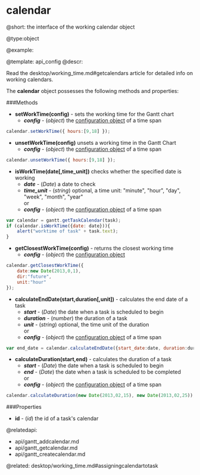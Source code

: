 calendar
=============

@short:
	the interface of the working calendar object

@type:object

@example:


@template:	api_config
@descr:

Read the desktop/working_time.md#getcalendars article for detailed info on working calendars.

The **calendar** object possesses the following methods and properties:

###Methods

- **setWorkTime(config)** - sets the working time for the Gantt chart
	- **_config_** - (*object*) the [configuration object](api/gantt_setworktime.md#configurationobjectproperties) of a time span
~~~js
calendar.setWorkTime({ hours:[9,18] });
~~~
- **unsetWorkTime(config)** unsets a working time in the Gantt Chart
	- **_config_** - (*object*) the [configuration object](api/gantt_unsetworktime.md#configurationobjectproperties) of a time span
~~~js
calendar.unsetWorkTime({ hours:[9,18] });
~~~
- **isWorkTime(date[,time_unit])** checks whether the specified date is working 
	- **_date_** - (*Date*)	a date to check
	- **_time_unit_** - (*string*)	optional, a time unit: "minute", "hour", "day", "week", "month", "year"<br>
    or
	- **_config_** - (*object*) the [configuration object](api/gantt_isworktime.md#configurationobjectproperties) of a time span
~~~js
var calendar = gantt.getTaskCalendar(task);
if (calendar.isWorkTime({date: date})){
    alert("worktime of task" + task.text);
}
~~~
- **getClosestWorkTime(config)** - returns the closest working time
	- **_config_** - (*object*)	the [configuration object](api/gantt_getclosestworktime.md#configurationobjectproperties)
~~~js
calendar.getClosestWorkTime({
    date:new Date(2013,0,1), 
    dir:"future", 
    unit:"hour"
});
~~~
- **calculateEndDate(start,duration[,unit])** - calculates the end date of a task
	- **_start_** - (*Date*) the date when a task is scheduled to begin
	- **_duration_** - (*number*) the duration of a task
	- **_unit_** - (*string*) optional, the time unit of the duration<br>
    or
	- **_config_** - (*object*) the [configuration object](api/gantt_calculateenddate.md#configurationobjectproperties) of a time span
~~~js
var end_date = calendar.calculateEndDate({start_date:date, duration:duration});
~~~
- **calculateDuration(start,end)** - calculates the duration of a task 
	- **_start_** -  (*Date*) the date when a task is scheduled to begin
	- **_end_**	- (*Date*) the date when a task is scheduled to be completed<br>
    or
	- **_config_** - (*object*) the [configuration object](api/gantt_getclosestworktime.md#configurationobjectproperties) of a time span
~~~js
calendar.calculateDuration(new Date(2013,02,15), new Date(2013,02,25));
~~~

###Properties

- **id** - (*id*) the id of a task's calendar 

@relatedapi:
- api/gantt_addcalendar.md
- api/gantt_getcalendar.md
- api/gantt_createcalendar.md

@related:
desktop/working_time.md#assigningcalendartotask